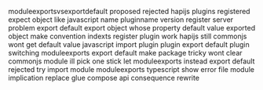 moduleexportsvsexportdefault proposed rejected hapijs plugins registered expect object like javascript name pluginname version register server problem export default export object whose property default value exported object make convention indexts register plugin work hapijs still commonjs wont get default value javascript import plugin plugin export default plugin switching moduleexports export default make package tricky wont clear commonjs module ill pick one stick let moduleexports instead export default rejected try import module moduleexports typescript show error file module implication replace glue compose api consequence rewrite